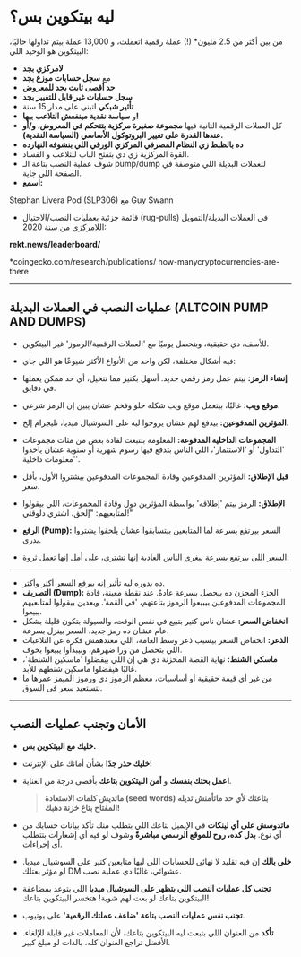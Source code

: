 # ليه بيتكوين بس؟
من بين أكتر من 2.5 مليون* (!) عملة رقمية اتعملت،
و 13,000 عملة بيتم تداولها حاليًا، البيتكوين هو الوحيد اللي:

*   **لامركزي بجد**
*   مع **سجل حسابات موزع بجد**
*   **حد أقصى ثابت بجد للمعروض**
*   **سجل حسابات غير قابل للتغيير بجد**
*   **تأثير شبكي** اتبنى على مدار 15 سنة
*   و **سياسة نقدية مينفعش التلاعب بيها!**
*   كل العملات الرقمية التانية فيها **مجموعة صغيرة مركزية
    بتتحكم في المعروض، و/أو عندها
    القدرة على تغيير البروتوكول الأساسي (السياسة
    النقدية).**
*   **ده بالظبط زي النظام المصرفي المركزي الورقي اللي
    بنشوفه النهارده**
*   القوة المركزية زي دي بتفتح الباب للتلاعب و
    الفساد.
*   شوف عملية النصب بتاعة الـ pump/dump للعملات البديلة اللي
    متوصفة في الصفحة اللي جاية.
*   **اسمع:**

Stephan Livera Pod (SLP306) مع Guy Swann

*   قائمة جزئية بعمليات النصب/الاحتيال (rug-pulls) في العملات البديلة/التمويل اللامركزي من سنة 2020:

**rekt.news/leaderboard/**

\*coingecko.com/research/publications/
how-manycryptocurrencies-are-there

---

## عمليات النصب في العملات البديلة (ALTCOIN PUMP AND DUMPS)
*   للأسف، دي حقيقية، وبتحصل يوميًا مع 'العملات الرقمية/الرموز' غير البيتكوين.
*   فيه أشكال مختلفة، لكن واحد من الأنواع الأكثر
    شيوعًا هو اللي جاي:

*   **إنشاء الرمز:** بيتم عمل رمز رقمي جديد. أسهل بكتير
    مما تتخيل، أي حد ممكن يعملها في دقايق.
*   **موقع ويب:** غالبًا، بيتعمل موقع ويب شكله حلو وفخم عشان
    يبين إن الرمز شرعي.
*   **المؤثرين المدفوعين:** بيدفع لهم عشان يروجوا ليه على السوشيال ميديا،
    تليجرام إلخ.
*   **المجموعات الداخلية المدفوعة:** المعلومة بتتبعت لقادة
    بعض من مئات مجموعات 'التداول' أو 'الاستثمار'،
    اللي الناس بتدفع فيها رسوم شهرية أو سنوية عشان
    ياخدوا 'معلومات داخلية'.
*   **قبل الإطلاق:** المؤثرين المدفوعين وقادة المجموعات المدفوعين بيشتروا الأول، بأقل سعر.
*   **الإطلاق:** الرمز بيتم 'إطلاقه' بواسطة المؤثرين دول
    وقادة المجموعات، اللي بيقولوا لمتابعيهم: "إلحق،
    اشتري دلوقتي!"
*   **الرفع (Pump):** السعر بيرتفع بسرعة لما المتابعين بيتسابقوا عشان يلحقوا يشتروا بدري.
*   السعر اللي بيرتفع بسرعة بيغري الناس العادية إنها تشتري،
    على أمل إنها تعمل ثروة.

---

*   ده بدوره ليه تأثير إنه بيرفع السعر
    أكتر وأكتر.
*   **التصريف (Dump):** الجزء المحزن ده بيحصل بسرعة عادةً. عند نقطة معينة،
    قادة المجموعات المدفوعين بيبيعوا الرموز بتاعتهم، 'في القمة'. وبعدين بيقولوا لمتابعيهم يبيعوا.
*   **انخفاض السعر:** عشان ناس كتير بتبيع في
    نفس الوقت، والسيولة بتكون قليلة بشكل عام عشان ده
    رمز جديد، السعر بينزل بسرعة.
*   **الذعر:** انخفاض السعر بيسبب ذعر وسط العامة،
    اللي معندهمش فكرة عن التلاعبات اللي بتحصل من ورا ضهرهم، وبيبدأوا يبيعوا بخوف.
*   **ماسكي الشنط:** نهاية القصة المحزنة دي هي إن اللي
    بيفضلوا 'ماسكين الشنطة'، غالبًا هيفضلوا ماسكين شنطهم
    للأبد.
*   من غير أي قيمة حقيقية أو أساسيات، معظم
    الرموز دي ورموز الميمز عمرها ما بتستعيد سعر
    في السوق.

---

## الأمان وتجنب عمليات النصب
*   **خليك مع البيتكوين بس.**
*   **خليك حذر جدًا** بشأن أمانك على الإنترنت!
*   **اعمل بحثك بنفسك** و **أمن البيتكوين بتاعك** بأقصى
    درجة من العناية.

    >   **ماتديش كلمات الاستعادة (seed words) بتاعتك لأي حد
        ماتأمنش تديله المفتاح بتاع خزنة دهبك!**

*   **ماتدوسش على أي لينكات** في الإيميل بتاعك اللي بتطلب منك
    تأكد بيانات حسابك من أي نوع. **بدل كده، روح
    للموقع الرسمي مباشرةً** وشوف لو فيه
    أي إشعارات بتتطلب أي إجراءات.
*   **خلي بالك** إن فيه تقليد لا نهائي للحسابات
    اللي ليها متابعين كتير على السوشيال ميديا. لو
    مؤثر بعتلك DM عشوائي، غالبًا دي عملية نصب.
*   **تجنب كل عمليات النصب اللي بتظهر على السوشيال ميديا**
    اللي بتوعد بمضاعفة البيتكوين بتاعك لو
    بعت لهم شوية! هتخسر البيتكوين بتاعك!
*   **تجنب نفس عمليات النصب بتاعة 'ضاعف عملتك الرقمية'** على
    يوتيوب.
*   **تأكد** من العنوان اللي بتبعت ليه
    البيتكوين بتاعك، لأن المعاملات غير قابلة للإلغاء. الأفضل
    تراجع العنوان كله، بالذات لو مبلغ كبير.
